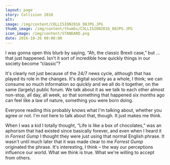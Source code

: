 ```yaml
---
layout: page
story: Collision 2016
alt:
image: /img/content/COLLISION2016_08JPG.JPG
thumb_image: /img/content/thumbs/COLLISION2016_08JPG.JPG
icon_image: /img/content/STANDARD.png
date: 2016-10-26 00:00:00
---
```



I was gonna open this blurb by saying, “Ah, the classic Brexit case,” but … that just happened. Isn't it sort of incredible how quickly things in our society become “classic”?

It's clearly not just because of the 24/7 news cycle, although that has played its role in the changes. It's digital society as a whole, I think; we can consume so much information so quickly and we all do it together, on the same (largely) public forum. We talk about it as we talk to each other almost non-stop, all day, all week, so that something that happened six months ago can feel like a law of nature, something you were born doing.

Everyone reading this probably knows what I'm talking about, whether you agree or not. I'm not here to talk about that, though. It just makes me think.

When I was a kid I totally thought, “Life is like a box of chocolates,” was an aphorism that had existed since basically forever, and even when I heard it in *Forrest Gump* I thought they were just using that normal English phrase. It wasn't until much later that it was made clear to me *Forrest Gump* originated the phrase. It's interesting, I think – the way our perceptions influence our world. What we think is true. What we're willing to accept from others.